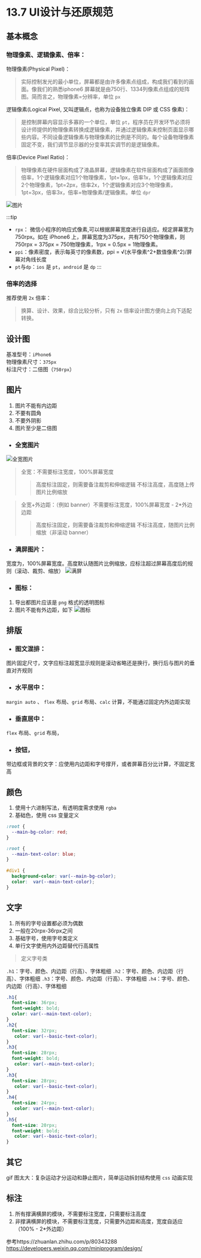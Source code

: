 # 13.7 UI设计与还原规范

## 基本概念

### 物理像素、逻辑像素、倍率：

物理像素(Physical Pixel)：
> 实际控制发光的最小单位，屏幕都是由许多像素点组成，构成我们看到的画面。像我们的熟悉iphone6 屏幕就是由750行、1334列像素点组成的矩阵图。简而言之，物理像素=分辨率，单位 `px`

逻辑像素(Logical Pixel, 又叫逻辑点，也称为设备独立像素 DIP 或 CSS 像素)：
> 是控制屏幕内容显示多寡的一个单位，单位 `pt`，程序员在开发环节必须将设计师提供的物理像素转换成逻辑像素，并通过逻辑像素来控制页面显示哪些内容。不同设备逻辑像素与物理像素的比例是不同的。每个设备物理像素固定不变，我们调节显示器的分变率其实调节的是逻辑像素。

倍率(Device Pixel Ratio)：
> 物理像素在硬件层面构成了液晶屏幕，逻辑像素在软件层面构成了画面图像倍率，1个逻辑像素对应1个物理像素，1pt=1px，倍率1x，1个逻辑像素对应2个物理像素，1pt=2px，倍率2x，1个逻辑像素对应3个物理像素，1pt=3px，倍率3x，倍率=物理像素/逻辑像素。单位 `dpr`

![图片](/ui/pt-px.jpg)

:::tip
* `rpx`： 微信小程序的响应式像素,可以根据屏幕宽度进行自适应。规定屏幕宽为750rpx。如在 iPhone6 上，屏幕宽度为375px，共有750个物理像素，则750rpx = 375px = 750物理像素，1rpx = 0.5px = 1物理像素。
* `ppi`：像素密度，表示每英寸的像素数，ppi = √(水平像素^2+数值像素^2)/屏幕对角线长度
* `pt`与`dp`：`ios` 是 `pt`，`android` 是 `dp`
:::

### 倍率的选择
推荐使用 `2x` 倍率：
> 换算、设计、效果，综合比较分析，只有 `2x` 倍率设计图方便向上向下适配转换。

## 设计图
基准型号：`iPhone6`   
物理像素尺寸：`375px`   
标注尺寸：二倍图（`750rpx`）


## 图片
1. 图片不能有内边距
2. 不要有圆角
3. 不要外阴影
4. 图片至少是二倍图

* ### 全宽图片
![全宽图片](/ui/全宽图片.jpg)
> 全宽：不需要标注宽度，100%屏幕宽度
>> 高度标注固定，则需要备注裁剪和伸缩逻辑
>> 不标注高度，高度随上传图片比例缩放

> 全宽+外边距：（例如 banner）不需要标注宽度，100%屏幕宽度 - 2*外边边距
>> 高度标注固定，则需要备注裁剪和伸缩逻辑
>> 不标注高度，随图片比例缩放（非滚动 banner）

* ### 满屏图片：
宽度为，100%屏幕宽度。高度默认随图片比例缩放，应标注超过屏幕高度后的规则（滚动、裁剪、缩放）
![满屏](/ui/满屏.png)

* ### 图标：
1. 导出都图片应该是 `png` 格式的透明图标
2. 图片不能有外边距，如下
![图标](/ui/图标.jpg)

## 排版

* ### 图文混排：
图片固定尺寸，文字应标注超宽显示规则是滚动省略还是换行，换行后与图片的垂直对齐规则


* ### 水平居中：
`margin auto` 、 `flex` 布局、`grid` 布局、`calc` 计算，不能通过固定内外边距实现

* ### 垂直居中：
`flex` 布局、`grid` 布局，

* ### 按钮，
带边框或背景的文字：应使用内边距和字号撑开，或者屏幕百分比计算，不固定宽高

## 颜色

1. 使用十六进制写法，有透明度需求使用 `rgba`
2. 基础色，使用 css 变量定义

```css
:root {
  --main-bg-color: red;
}

:root {
  --main-text-color: blue;
}
 
#div1 {
  background-color: var(--main-bg-color);
  color:  var(--main-text-color);
}
```

## 文字

1. 所有的字号设置都必须为偶数
2. 一般在20rpx-36rpx之间
3. 基础字号，使用字号类定义
4. 单行文字使用内外边距替代行高属性

>定义字号类

`.h1`：字号、颜色、内边距（行高）、字体粗细
`.h2`：字号、颜色、内边距（行高）、字体粗细
`.h3`：字号、颜色、内边距（行高）、字体粗细
`.h4`：字号、颜色、内边距（行高）、字体粗细

```css
.h1{
  font-size: 36rpx;
  font-weight: bold;
  color: var(--main-text-color);
}
.h2{
  font-size: 32rpx;
   color: var(--basic-text-color);
}
.h3{
  font-size: 28rpx;
  font-weight: bold;
   color: var(--main-text-color);
}
.h3{
  font-size: 28rpx;
   color: var(--basic-text-color);
}
.h4{
  font-size: 24rpx;
   color: var(--main-text-color);
}
.h5{
  font-size: 20rpx;
  font-weight: bold;
   color: var(--basic-text-color);
}
```

## 其它

gif 图太大：复杂运动才分运动和静止图片，简单运动拆封结构使用 `css` 动画实现
## 标注

1. 所有撑满横屏的模块，不需要标注宽度，只需要标注高度   
2. 非撑满横屏的模块，不需要标注宽度，只需要外边距和高度，宽度自适应（100% - 2*外边距）


参考https://zhuanlan.zhihu.com/p/80343288   
https://developers.weixin.qq.com/miniprogram/design/